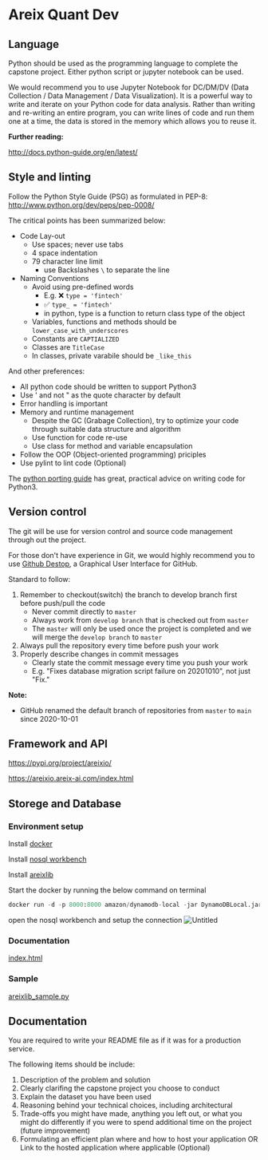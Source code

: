 # Areix Quant Dev


## Language
Python should be used as the programming language to complete the capstone project. Either python script or jupyter notebook can be used.

We would recommend you to use Jupyter Notebook for DC/DM/DV (Data Collection / Data Management / Data Visualization). It is a powerful way to write and iterate on your Python code for data analysis. Rather than writing and re-writing an entire program, you can write lines of code and run them one at a time, the data is stored in the memory which allows you to reuse it.

**Further reading:**

http://docs.python-guide.org/en/latest/

## Style and linting
Follow the Python Style Guide (PSG) as formulated in PEP-8: http://www.python.org/dev/peps/pep-0008/


The critical points has been summarized below:

- Code Lay-out
    - Use spaces; never use tabs
    - 4 space indentation
    - 79 character line limit
        - use Backslashes `\` to separate the line
- Naming Conventions
    - Avoid using pre-defined words
        - E.g. ❌ `type = 'fintech'`
        - ✅ `type_ = 'fintech'`
        - in python, type is a function to return class type of the object
    - Variables, functions and methods should be `lower_case_with_underscores`
    - Constants are `CAPTIALIZED`
    - Classes are `TitleCase`
    - In classes, private varabile should be `_like_this`

And other preferences:

- All python code should be written to support Python3
- Use ' and not " as the quote character by default
- Error handling is important
- Memory and runtime management
    - Despite the GC (Grabage Collection), try to optimize your code through suitable data structure and algorithm
    - Use function for code re-use
    - Use class for method and variable encapsulation
- Follow the OOP (Object-oriented programming) priciples
- Use pylint to lint code (Optional)


The [python porting guide](https://docs.python.org/3/howto/pyporting.html) has great, practical advice on writing code for Python3.


## Version control
The git will be use for version control and source code management through out the project.

For those don't have experience in Git, we would highly recommend you to use [Github Destop](https://desktop.github.com/), a Graphical User Interface for GitHub.

Standard to follow:

1. Remember to checkout(switch) the branch to develop branch first before push/pull the code
    - Never commit directly to `master`
    - Always work from `develop branch` that is checked out from `master`
    - The `master` will only be used once the project is completed and we will merge the `develop branch` to `master`
2. Always pull the repository every time before push your work
3. Properly describe changes in commit messages
    - Clearly state the commit message every time you push your work
    - E.g. "Fixes database migration script failure on 20201010", not just "Fix."

**Note:**

- GitHub renamed the default branch of repositories from `master` to `main` since 2020-10-01

## Framework and API
https://pypi.org/project/areixio/

https://areixio.areix-ai.com/index.html

## Storege and Database
### Environment setup

Install [docker](https://www.docker.com/products/docker-desktop/)

Install [nosql workbench](https://docs.aws.amazon.com/amazondynamodb/latest/developerguide/workbench.settingup.html)

Install [areixlib](https://pypi.org/project/areixlib/)

Start the docker by running the below command on terminal

```python
docker run -d -p 8000:8000 amazon/dynamodb-local -jar DynamoDBLocal.jar -sharedDb -dbPath .
```

open the nosql workbench and setup the connection
![Untitled](https://s3-us-west-2.amazonaws.com/secure.notion-static.com/1f829285-1a07-476d-bb52-d432ffd7fcba/Untitled.png)

### Documentation
[index.html](https://s3-us-west-2.amazonaws.com/secure.notion-static.com/aa249af9-f5e2-424d-873c-d91e69254dc6/index.html)

### Sample
[areixlib_sample.py](https://s3-us-west-2.amazonaws.com/secure.notion-static.com/1a0d0e72-db5f-42f9-a75a-3c91f3df48fb/areixlib_sample.py)


## Documentation

You are required to write your README file as if it was for a production service. 

The following items should be include:

1. Description of the problem and solution
2. Clearly clarifing the capstone project you choose to conduct
3. Explain the dataset you have been used
4. Reasoning behind your technical choices, including architectural
5. Trade-offs you might have made, anything you left out, or what you might do differently if you were to spend additional time on the project (future improvement)
6. Formulating an efficient plan where and how to host your application OR Link to the hosted application where applicable (Optional)

## 
